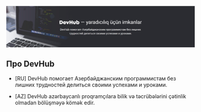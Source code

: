 ![alt text](app/Documentation/Logo.png)

## Про DevHub

* [RU] DevHub помогает Азербайджанским программистам без лишних трудностей делиться своими успехами и уроками.

* [AZ] DevHub azərbaycanlı proqramçılara bilik və təcrübələrini çətinlik olmadan bölüşməyə kömək edir.
